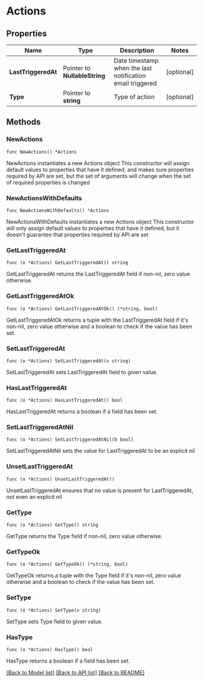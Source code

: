 # Actions

## Properties

Name | Type | Description | Notes
------------ | ------------- | ------------- | -------------
**LastTriggeredAt** | Pointer to **NullableString** | Date timestamp when the last notification email triggered | [optional] 
**Type** | Pointer to **string** | Type of action | [optional] 

## Methods

### NewActions

`func NewActions() *Actions`

NewActions instantiates a new Actions object
This constructor will assign default values to properties that have it defined,
and makes sure properties required by API are set, but the set of arguments
will change when the set of required properties is changed

### NewActionsWithDefaults

`func NewActionsWithDefaults() *Actions`

NewActionsWithDefaults instantiates a new Actions object
This constructor will only assign default values to properties that have it defined,
but it doesn't guarantee that properties required by API are set

### GetLastTriggeredAt

`func (o *Actions) GetLastTriggeredAt() string`

GetLastTriggeredAt returns the LastTriggeredAt field if non-nil, zero value otherwise.

### GetLastTriggeredAtOk

`func (o *Actions) GetLastTriggeredAtOk() (*string, bool)`

GetLastTriggeredAtOk returns a tuple with the LastTriggeredAt field if it's non-nil, zero value otherwise
and a boolean to check if the value has been set.

### SetLastTriggeredAt

`func (o *Actions) SetLastTriggeredAt(v string)`

SetLastTriggeredAt sets LastTriggeredAt field to given value.

### HasLastTriggeredAt

`func (o *Actions) HasLastTriggeredAt() bool`

HasLastTriggeredAt returns a boolean if a field has been set.

### SetLastTriggeredAtNil

`func (o *Actions) SetLastTriggeredAtNil(b bool)`

 SetLastTriggeredAtNil sets the value for LastTriggeredAt to be an explicit nil

### UnsetLastTriggeredAt
`func (o *Actions) UnsetLastTriggeredAt()`

UnsetLastTriggeredAt ensures that no value is present for LastTriggeredAt, not even an explicit nil
### GetType

`func (o *Actions) GetType() string`

GetType returns the Type field if non-nil, zero value otherwise.

### GetTypeOk

`func (o *Actions) GetTypeOk() (*string, bool)`

GetTypeOk returns a tuple with the Type field if it's non-nil, zero value otherwise
and a boolean to check if the value has been set.

### SetType

`func (o *Actions) SetType(v string)`

SetType sets Type field to given value.

### HasType

`func (o *Actions) HasType() bool`

HasType returns a boolean if a field has been set.


[[Back to Model list]](../README.md#documentation-for-models) [[Back to API list]](../README.md#documentation-for-api-endpoints) [[Back to README]](../README.md)


